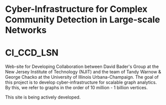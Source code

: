 # Cyber-Infrastructure for Complex Community Detection in Large-scale Networks
# CI_CCD_LSN

Web-site for Developing Collaboration between David Bader's Group at the New Jersey Institute of Technology (NJIT) and the team of Tandy Warnow & George Chacko at the University of Illinois Urbana-Champaign. The goal of this project is to develop cyber-infrastructure for scalable graph analytics. By this, we refer to graphs in the order of 10 million - 1 billion vertices.

This site is being actively developed.
